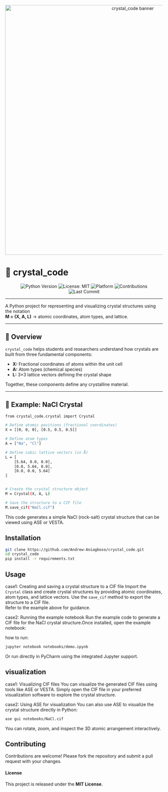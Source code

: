 <p align="center">
  <img src="images/crystal_code_banner.png" width="800" alt="crystal_code banner">
</p>

# 🧱 crystal_code

<p align="center">
  <img src="https://img.shields.io/badge/python-3.10%2B-blue" alt="Python Version">
  <img src="https://img.shields.io/badge/license-MIT-yellow" alt="License: MIT">
  <img src="https://img.shields.io/badge/platform-macOS%20|%20Linux%20|%20Windows-lightgrey" alt="Platform">
  <img src="https://img.shields.io/badge/contributions-welcome-brightgreen" alt="Contributions">
  <img src="https://img.shields.io/github/last-commit/Andrew-Aniagboso/crystal_code?color=blue&label=Last%20Commit" alt="Last Commit">
</p>

---

A Python project for representing and visualizing crystal structures using the notation  
**M = (X, A, L)** → atomic coordinates, atom types, and lattice.

---

## 📘 Overview

`crystal_code` helps students and researchers understand how crystals are built from three fundamental components:

- **X:** Fractional coordinates of atoms within the unit cell  
- **A:** Atom types (chemical species)  
- **L:** 3×3 lattice vectors defining the crystal shape

Together, these components define any crystalline material.

---

## 🧪 Example: NaCl Crystal

```bash
from crystal_code.crystal import Crystal

# Define atomic positions (fractional coordinates)
X = [[0, 0, 0], [0.5, 0.5, 0.5]]

# Define atom types
A = ["Na", "Cl"]

# Define cubic lattice vectors (in Å)
L = [
    [5.64, 0.0, 0.0],
    [0.0, 5.64, 0.0],
    [0.0, 0.0, 5.64]
]


# Create the crystal structure object
M = Crystal(X, A, L)

# Save the structure to a CIF file
M.save_cif("NaCl.cif")
```
This code generates a simple NaCl (rock-salt) crystal structure that can be viewed using ASE or VESTA.

## Installation
```bash
git clone https://github.com/Andrew-Aniagboso/crystal_code.git
cd crystal_code
pip install -r requirements.txt
```

## Usage
case1: Creating and saving a crystal structure to a CIF file
Import the `Crystal` class and create crystal structures by providing atomic coordinates, atom types, and
lattice vectors. Use the `save_cif` method to export the structure to a CIF file.   
Refer to the example above for guidance.

case2: Running the example notebook
Run the example code to generate a CIF file for the NaCl crystal structure.Once installed, open the example notebook:

how to run:

```bash
jupyter notebook notebooks/demo.ipynb
```
Or run directly in PyCharm using the integrated Jupyter support.


## visualization
case1: Visualizing CIF files
You can visualize the generated CIF files using tools like ASE or VESTA. Simply open the CIF file in your preferred visualization software to explore the crystal structure.

case2: Using ASE for visualization
You can also use ASE to visualize the crystal structure directly in Python:
```bash
ase gui notebooks/NaCl.cif
```
You can rotate, zoom, and inspect the 3D atomic arrangement interactively.

## Contributing

Contributions are welcome! Please fork the repository and submit a pull request with your changes.

####  License
This project is released under the **MIT License**.
